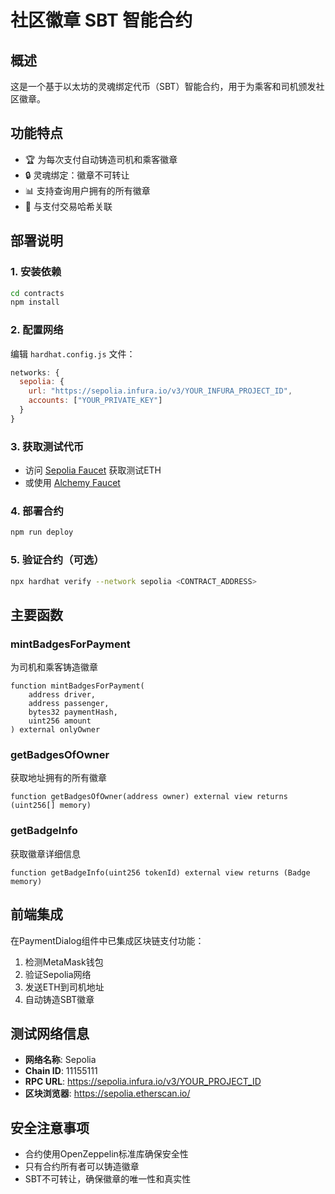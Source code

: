 # 社区徽章 SBT 智能合约

## 概述
这是一个基于以太坊的灵魂绑定代币（SBT）智能合约，用于为乘客和司机颁发社区徽章。

## 功能特点
- 🏆 为每次支付自动铸造司机和乘客徽章
- 🔒 灵魂绑定：徽章不可转让
- 📊 支持查询用户拥有的所有徽章
- 🔗 与支付交易哈希关联

## 部署说明

### 1. 安装依赖
```bash
cd contracts
npm install
```

### 2. 配置网络
编辑 `hardhat.config.js` 文件：
```javascript
networks: {
  sepolia: {
    url: "https://sepolia.infura.io/v3/YOUR_INFURA_PROJECT_ID",
    accounts: ["YOUR_PRIVATE_KEY"]
  }
}
```

### 3. 获取测试代币
- 访问 [Sepolia Faucet](https://sepoliafaucet.com/) 获取测试ETH
- 或使用 [Alchemy Faucet](https://sepoliafaucet.com/)

### 4. 部署合约
```bash
npm run deploy
```

### 5. 验证合约（可选）
```bash
npx hardhat verify --network sepolia <CONTRACT_ADDRESS>
```

## 主要函数

### mintBadgesForPayment
为司机和乘客铸造徽章
```solidity
function mintBadgesForPayment(
    address driver,
    address passenger,
    bytes32 paymentHash,
    uint256 amount
) external onlyOwner
```

### getBadgesOfOwner
获取地址拥有的所有徽章
```solidity
function getBadgesOfOwner(address owner) external view returns (uint256[] memory)
```

### getBadgeInfo
获取徽章详细信息
```solidity
function getBadgeInfo(uint256 tokenId) external view returns (Badge memory)
```

## 前端集成

在PaymentDialog组件中已集成区块链支付功能：
1. 检测MetaMask钱包
2. 验证Sepolia网络
3. 发送ETH到司机地址
4. 自动铸造SBT徽章

## 测试网络信息
- **网络名称**: Sepolia
- **Chain ID**: 11155111
- **RPC URL**: https://sepolia.infura.io/v3/YOUR_PROJECT_ID
- **区块浏览器**: https://sepolia.etherscan.io/

## 安全注意事项
- 合约使用OpenZeppelin标准库确保安全性
- 只有合约所有者可以铸造徽章
- SBT不可转让，确保徽章的唯一性和真实性